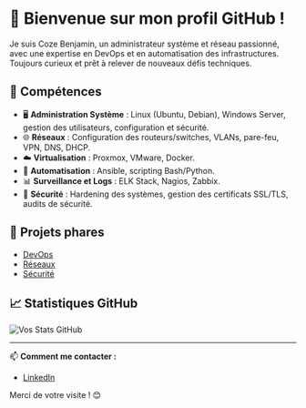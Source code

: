 # 👋 Bienvenue sur mon profil GitHub !

Je suis Coze Benjamin, un administrateur système et réseau passionné, avec une expertise en DevOps et en automatisation des infrastructures. Toujours curieux et prêt à relever de nouveaux défis techniques.

## 🔧 Compétences
- 🖥️ **Administration Système** : Linux (Ubuntu, Debian), Windows Server, gestion des utilisateurs, configuration et sécurité.
- 🌐 **Réseaux** : Configuration des routeurs/switches, VLANs, pare-feu, VPN, DNS, DHCP.
- ☁️ **Virtualisation** : Proxmox, VMware, Docker.
- 🔄 **Automatisation** : Ansible, scripting Bash/Python.
- 📊 **Surveillance et Logs** : ELK Stack, Nagios, Zabbix.
- 🔐 **Sécurité** : Hardening des systèmes, gestion des certificats SSL/TLS, audits de sécurité.

## 🚀 Projets phares
- [DevOps](https://github.com/Jrb62/Formation-AIS-et-DevOps/tree/main/DevOps)
- [Réseaux](https://github.com/Formation-AIS-et-DevOps/tree/main/Reseau)
- [Sécurité](https://github.com/Jrb62/Formation-AIS-et-DevOps/tree/main/Sécurité)

## 📈 Statistiques GitHub
![Vos Stats GitHub](https://github-readme-stats.vercel.app/api?username=Jrb62&show_icons=true&theme=radical)

---

📫 **Comment me contacter :**
- [LinkedIn](https://www.linkedin.com/in/benjamin-coze/)

Merci de votre visite ! 😊
